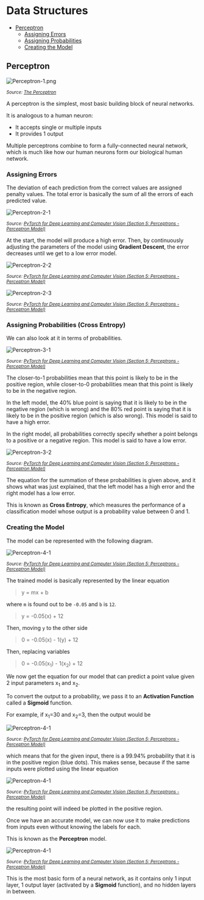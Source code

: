 # Data Structures

* [Perceptron](#perceptron)
    * [Assigning Errors](#assigning-errors)
    * [Assigning Probabilities](#assigning-probabilities-cross-entropy)
    * [Creating the Model](#creating-the-model)

## Perceptron

![Perceptron-1.png](./Perceptron-1-Intro.png)

<sub><i>Source: [The Perceptron](https://towardsdatascience.com/the-perceptron-3af34c84838c)</i></sub>

A perceptron is the simplest, most basic building block of neural networks.

It is analogous to a human neuron:
* It accepts single or multiple inputs
* It provides 1 output

Multiple perceptrons combine to form a fully-connected neural network, which is much like how our human neurons form our biological human network.

### Assigning Errors

The deviation of each prediction from the correct values are assigned penalty values. The total error is basically the sum of all the errors of each predicted value.

![Perceptron-2-1](./Perceptron-2-AssignPenalties-1.png)

<sub><i>Source: [PyTorch for Deep Learning and Computer Vision (Section 5: Perceptrons - Perceptron Model)](https://www.udemy.com/course/pytorch-for-deep-learning-and-computer-vision/)</i></sub>

At the start, the model will produce a high error. Then, by continuously adjusting the parameters of the model using **Gradient Descent**, the error decreases until we get to a low error model.

![Perceptron-2-2](./Perceptron-2-AssignPenalties-2.png)

<sub><i>Source: [PyTorch for Deep Learning and Computer Vision (Section 5: Perceptrons - Perceptron Model)](https://www.udemy.com/course/pytorch-for-deep-learning-and-computer-vision/)</i></sub>

![Perceptron-2-3](./Perceptron-2-AssignPenalties-3.png)

<sub><i>Source: [PyTorch for Deep Learning and Computer Vision (Section 5: Perceptrons - Perceptron Model)](https://www.udemy.com/course/pytorch-for-deep-learning-and-computer-vision/)</i></sub>

### Assigning Probabilities (Cross Entropy)

We can also look at it in terms of probabilities.

![Perceptron-3-1](./Perceptron-3-AssignProbabilities-1.png)

<sub><i>Source: [PyTorch for Deep Learning and Computer Vision (Section 5: Perceptrons - Perceptron Model)](https://www.udemy.com/course/pytorch-for-deep-learning-and-computer-vision/)</i></sub>

The closer-to-1 probabilities mean that this point is likely to be in the positive region, while closer-to-0 probabilities mean that this point is likely to be in the negative region.

In the left model, the 40% blue point is saying that it is likely to be in the negative region (which is wrong) and the 80% red point is saying that it is likely to be in the positive region (which is also wrong). This model is said to have a high error.

In the right model, all probabilities correctly specify whether a point belongs to a positive or a negative region. This model is said to have a low error.

![Perceptron-3-2](./Perceptron-3-AssignProbabilities-2.png)

<sub><i>Source: [PyTorch for Deep Learning and Computer Vision (Section 5: Perceptrons - Perceptron Model)](https://www.udemy.com/course/pytorch-for-deep-learning-and-computer-vision/)</i></sub>

The equation for the summation of these probabilities is given above, and it shows what was just explained, that the left model has a high error and the right model has a low error.

This is known as **Cross Entropy**, which measures the performance of a classification model whose output is a probability value between 0 and 1.

### Creating the Model

The model can be represented with the following diagram.

![Perceptron-4-1](./Perceptron-4-Node-1.png)

<sub><i>Source: [PyTorch for Deep Learning and Computer Vision (Section 5: Perceptrons - Perceptron Model)](https://www.udemy.com/course/pytorch-for-deep-learning-and-computer-vision/)</i></sub>

The trained model is basically represented by the linear equation

> y = mx + b

where `m` is found out to be `-0.05` and `b` is `12`.

> y = -0.05(x) + 12

Then, moving `y` to the other side

> 0 = -0.05(x) - 1(y) + 12

Then, replacing variables

> 0 = -0.05(x<sub>1</sub>) - 1(x<sub>2</sub>) + 12

We now get the equation for our model that can predict a point value given 2 input parameters x<sub>1</sub> and x<sub>2</sub>.

To convert the output to a probability, we pass it to an **Activation Function** called a **Sigmoid** function.

For example, if x<sub>1</sub>=30 and x<sub>2</sub>=3, then the output would be

![Perceptron-4-1](./Perceptron-4-Node-2.png)

<sub><i>Source: [PyTorch for Deep Learning and Computer Vision (Section 5: Perceptrons - Perceptron Model)](https://www.udemy.com/course/pytorch-for-deep-learning-and-computer-vision/)</i></sub>

which means that for the given input, there is a 99.94% probability that it is in the positive region (blue dots). This makes sense, because if the same inputs were plotted using the linear equation

![Perceptron-4-1](./Perceptron-4-Node-3.png)

<sub><i>Source: [PyTorch for Deep Learning and Computer Vision (Section 5: Perceptrons - Perceptron Model)](https://www.udemy.com/course/pytorch-for-deep-learning-and-computer-vision/)</i></sub>

the resulting point will indeed be plotted in the positive region.

Once we have an accurate model, we can now use it to make predictions from inputs even without knowing the labels for each.

This is known as the **Perceptron** model.

![Perceptron-4-1](./Perceptron-4-Node-4.png)

<sub><i>Source: [PyTorch for Deep Learning and Computer Vision (Section 5: Perceptrons - Perceptron Model)](https://www.udemy.com/course/pytorch-for-deep-learning-and-computer-vision/)</i></sub>

This is the most basic form of a neural network, as it contains only 1 input layer, 1 output layer (activated by a **Sigmoid** function), and no hidden layers in between.
